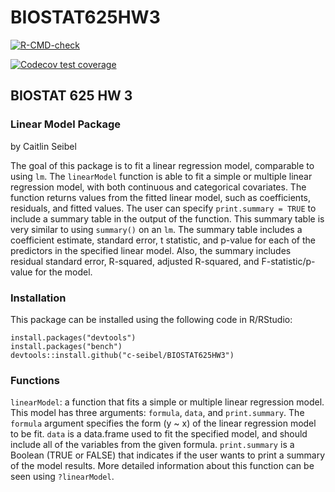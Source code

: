 # BIOSTAT625HW3
<!-- badges: start -->
  [![R-CMD-check](https://github.com/c-seibel/BIOSTAT625HW3/actions/workflows/R-CMD-check.yaml/badge.svg)](https://github.com/c-seibel/BIOSTAT625HW3/actions/workflows/R-CMD-check.yaml)
  <!-- badges: end -->
  
<!-- badges: start -->
  [![Codecov test coverage](https://codecov.io/gh/c-seibel/BIOSTAT625HW3/branch/master/graph/badge.svg)](https://app.codecov.io/gh/c-seibel/BIOSTAT625HW3?branch=master)
  <!-- badges: end -->

<h2> BIOSTAT 625 HW 3 </h2>

<h3> Linear Model Package </h3>
by Caitlin Seibel

The goal of this package is to fit a linear regression model, comparable to using `lm`. The `linearModel` function is able to fit a simple or multiple linear regression model, with both continuous and categorical covariates. The function returns values from the fitted linear model, such as coefficients, residuals, and fitted values. The user can specify `print.summary = TRUE` to include a summary table in the output of the function. This summary table is very similar to using `summary()` on an `lm`. The summary table includes a coefficient estimate, standard error, t statistic, and p-value for each of the predictors in the specified linear model. Also, the summary includes residual standard error, R-squared, adjusted R-squared, and F-statistic/p-value for the model. 

<h3> Installation </h3>
This package can be installed using the following code in R/RStudio:

```
install.packages("devtools")
install.packages("bench")
devtools::install.github("c-seibel/BIOSTAT625HW3")
```

<h3> Functions </h3>

`linearModel`: a function that fits a simple or multiple linear regression model.
This model has three arguments: `formula`, `data`, and `print.summary`. The `formula` argument specifies the form (y ~ x) of the linear regression model to be fit. `data` is a data.frame used to fit the specified model, and should include all of the variables from the given formula. `print.summary` is a Boolean (TRUE or FALSE) that indicates if the user wants to print a summary of the model results. More detailed information about this function can be seen using `?linearModel`.
